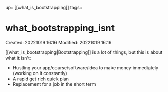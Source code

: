 up:: [[what_is_bootstrapping]]
tags::

# what_bootstrapping_isnt
Created: 20221019 16:16
Modified: 20221019 16:16

[[what_is_bootstrapping|Bootstrapping]] is a lot of things, but this is about what it isn't:
- Hustling your app/course/software/idea to make money immediately (working on it constantly)
- A rapid get rich quick plan
- Replacement for a job in the short term
